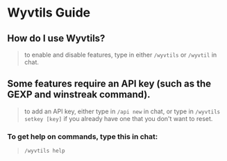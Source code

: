 # Wyvtils Guide

## How do I use Wyvtils?
> to enable and disable features, type in either `/wyvtils` or `/wyvtil` in chat. 

## Some features require an API key (such as the GEXP and winstreak command).
> to add an API key, either type in `/api new` in chat, or type in `/wyvtils setkey [key]` if you already have one that you don't want to reset.

### To get help on commands, type this in chat:
> `/wyvtils help`
